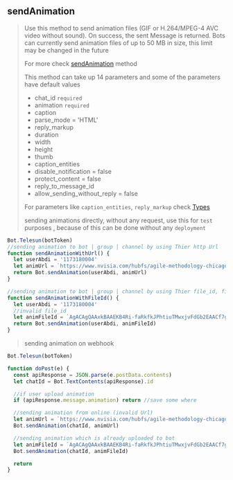 ## sendAnimation

> Use this method to send animation files (GIF or H.264/MPEG-4 AVC video without sound). On success, the sent Message is returned. Bots can currently send animation files of up to 50 MB in size, this limit may be changed in the future
>
> For more check [sendAnimation](https://core.telegram.org/bots/api#sendanimation) method
>
> This method can take up 14 parameters and
> some of the parameters have default values
>
> - chat_id `required`
> - animation `required`
> - caption
> - parse_mode = 'HTML'
> - reply_markup
> - duration
> - width
> - height
> - thumb
> - caption_entities
> - disable_notification = false
> - protect_content = false
> - reply_to_message_id
> - allow_sending_without_reply = false
>
> For parameters like `caption_entities`, `reply_markup` check [Types](https://github.com/abdiu34567/telesn.js/tree/main/Docs/Types)
>
> sending animations directly, without any request, use this for `test` purposes , because of this can be done without any `deployment`

```js
Bot.Telesun(botToken)
//sending animation to bot | group | channel by using Thier http Url
function sendAnimationWithUrl() {
  let userAbdi = '1173180004'
  let animUrl = `https://www.nvisia.com/hubfs/agile-methodology-chicago.fli`
  return Bot.sendAnimation(userAbdi, animUrl)
}

//sending animation to bot | group | channel by using Thier file_id, file id can be found only if you upload file on Bot | group | channel
function sendAnimationWithFileId() {
  let userAbdi = '1173180004'
  //invalid file_id
  let animFileId = `AgACAgQAAxkBAAEKB4Ri-faRkfkJPhtiuTMwxjvFdGb2EAACf7gxG5ZTyVNio98lZ7PwIgEAAwIAA3MAAykE`
  return Bot.sendAnimation(userAbdi, animFileId)
}
```

> sending animation on webhook

```js
Bot.Telesun(botToken)

function doPost(e) {
  const apiResponse = JSON.parse(e.postData.contents)
  let chatId = Bot.TextContents(apiResponse).id

  //if user upload animation
  if (apiResponse.message.animation) return //save some where

  //sending animation from online (invalid Url)
  let animUrl = `https://www.nvisia.com/hubfs/agile-methodology-chicago.fli`
  Bot.sendAnimation(chatId, animUrl)

  //sending animation which is already uploaded to bot
  let animFileId = `AgACAgQAAxkBAAEKB4Ri-faRkfkJPhtiuTMwxjvFdGb2EAACf7gxG5ZTyVNio98lZ7PwIgEAAwIAA3MAAykE`
  Bot.sendAnimation(chatId, animFileId)

  return
}
```
